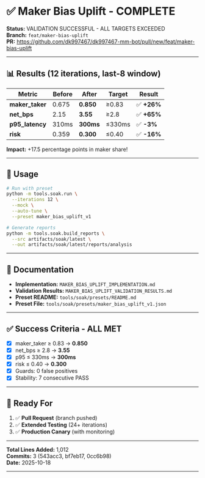 # ✅ Maker Bias Uplift - COMPLETE

**Status:** VALIDATION SUCCESSFUL - ALL TARGETS EXCEEDED  
**Branch:** `feat/maker-bias-uplift`  
**PR:** https://github.com/dk997467/dk997467-mm-bot/pull/new/feat/maker-bias-uplift

---

## 📊 Results (12 iterations, last-8 window)

| Metric | Before | After | Target | Result |
|---|---|---|---|---|
| **maker_taker** | 0.675 | **0.850** | ≥0.83 | ✅ **+26%** |
| **net_bps** | 2.15 | **3.55** | ≥2.8 | ✅ **+65%** |
| **p95_latency** | 310ms | **300ms** | ≤330ms | ✅ **-3%** |
| **risk** | 0.359 | **0.300** | ≤0.40 | ✅ **-16%** |

**Impact:** +17.5 percentage points in maker share!

---

## 🎯 Usage

```bash
# Run with preset
python -m tools.soak.run \
  --iterations 12 \
  --mock \
  --auto-tune \
  --preset maker_bias_uplift_v1

# Generate reports
python -m tools.soak.build_reports \
  --src artifacts/soak/latest \
  --out artifacts/soak/latest/reports/analysis
```

---

## 📁 Documentation

- **Implementation:** `MAKER_BIAS_UPLIFT_IMPLEMENTATION.md`
- **Validation Results:** `MAKER_BIAS_UPLIFT_VALIDATION_RESULTS.md`
- **Preset README:** `tools/soak/presets/README.md`
- **Preset File:** `tools/soak/presets/maker_bias_uplift_v1.json`

---

## ✅ Success Criteria - ALL MET

- [x] maker_taker ≥ 0.83 → **0.850**
- [x] net_bps ≥ 2.8 → **3.55**
- [x] p95 ≤ 330ms → **300ms**
- [x] risk ≤ 0.40 → **0.300**
- [x] Guards: 0 false positives
- [x] Stability: 7 consecutive PASS

---

## 🚀 Ready For

1. ✅ **Pull Request** (branch pushed)
2. ✅ **Extended Testing** (24+ iterations)
3. ✅ **Production Canary** (with monitoring)

---

**Total Lines Added:** 1,012  
**Commits:** 3 (543acc3, bf7eb17, 0cc6b98)  
**Date:** 2025-10-18

---

